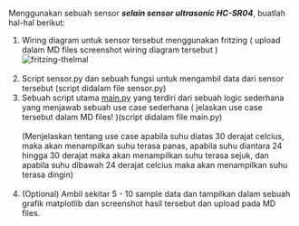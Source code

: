 Menggunakan sebuah sensor ***selain sensor ultrasonic HC-SR04***, buatlah hal-hal berikut:

1. Wiring diagram untuk sensor tersebut menggunakan fritzing ( upload dalam MD files screenshot wiring diagram tersebut )<br> ![fritzing-thelmal](https://user-images.githubusercontent.com/107124396/179392506-a4ef9d0d-d584-4454-afb3-7894190afe58.png)<br><br>
2. Script sensor.py dan sebuah fungsi untuk mengambil data dari sensor tersebut (script didalam file sensor.py)
3. Sebuah script utama [main.py](http://main.py) yang terdiri dari sebuah logic sederhana yang menjawab sebuah use case sederhana ( jelaskan use case tersebut dalam MD files! )(script didalam file main.py)<br><br>
    (Menjelaskan tentang use case apabila suhu diatas 30 derajat celcius, maka akan menampilkan suhu terasa panas, apabila suhu diantara 24 hingga 30 derajat maka akan menampilkan suhu terasa sejuk, dan apabila suhu dibawah 24 derajat celcius maka akan menampilkan suhu terasa dingin)<br><br>
4. (Optional) Ambil sekitar 5 - 10 sample data dan tampilkan dalam sebuah grafik matplotlib dan screenshot hasil tersebut dan upload pada MD files.